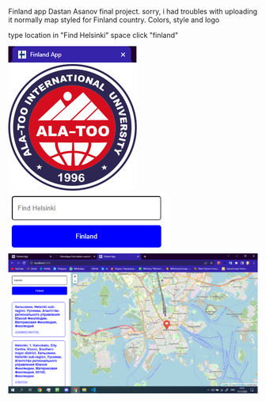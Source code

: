 Finland app Dastan Asanov final project.
sorry, i had troubles with uploading it normally
map styled for Finland country. Colors, style and logo 

type location in "Find Helsinki" space
click "finland"

![Image of project](https://github.com/nedastan/finlandapp-final-dastan-asanov/blob/main/3.png)
![Image of project](https://github.com/nedastan/finlandapp-final-dastan-asanov/blob/main/5.png)
![Image of project](https://github.com/nedastan/finlandapp-final-dastan-asanov/blob/main/2.png)
![Image of project](https://github.com/nedastan/finlandapp-final-dastan-asanov/blob/main/4.png)
